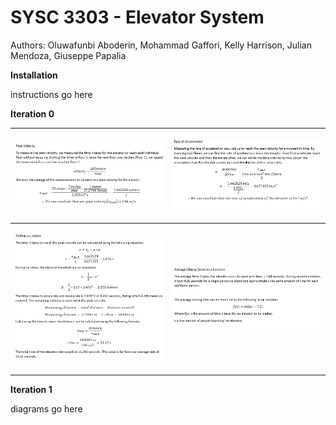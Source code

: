 # SYSC 3303 - Elevator System 

Authors: Oluwafunbi Aboderin, Mohammad Gaffori, Kelly Harrison, Julian Mendoza, Giuseppe Papalia

**Installation**

instructions go here

**Iteration 0**

|<p align="center"><img src="imgs/iter0exp/peakv.jpg" height="50%" width="100%" alt="Peak velocity"></p>|<p align="center"><img src="imgs/iter0exp/roa.jpg" height="50%" width="100%" alt="Rate of Acceleration">|
|---|---|
| <p align="center"><img src="imgs/iter0exp/comparison.jpg" height="50%" width="100%" alt="Comparison"></p> |<p align="center"><img src="imgs/iter0exp/load.jpg" height="50%" width="100%" alt="Loading function"></p>|


**Iteration 1**

diagrams go here
